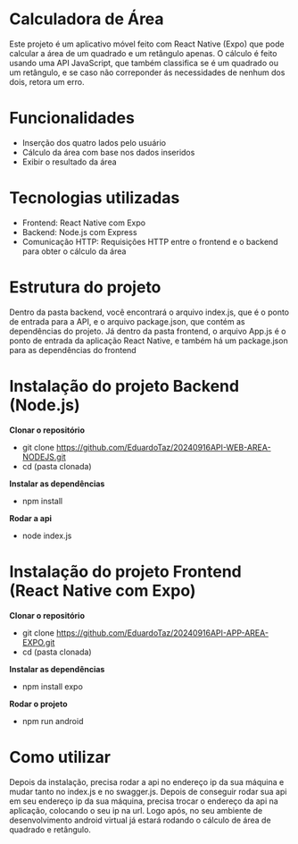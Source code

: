 # Calculadora de Área 
  Este projeto é um aplicativo móvel feito com React Native (Expo) que pode calcular a área de um quadrado e um retângulo apenas. O cálculo é feito usando uma API JavaScript, que também classifica se é um quadrado ou um retângulo, e se caso não correponder ás necessidades de nenhum dos dois, retora um erro.

# Funcionalidades
  * Inserção dos quatro lados pelo usuário
  * Cálculo da área com base nos dados inseridos
  * Exibir o resultado da área

# Tecnologias utilizadas 
  * Frontend: React Native com Expo
  * Backend: Node.js com Express
  * Comunicação HTTP: Requisições HTTP entre o frontend e o backend para obter o cálculo da área

# Estrutura do projeto
  Dentro da pasta backend, você encontrará o arquivo index.js, que é o ponto de entrada para a API, e o arquivo package.json, que contém as dependências do projeto. Já dentro da pasta frontend, o arquivo App.js é o ponto de entrada da aplicação React Native, e também há um package.json para as dependências do frontend
  
# Instalação do projeto Backend (Node.js)
  **Clonar o repositório**
  * git clone https://github.com/EduardoTaz/20240916API-WEB-AREA-NODEJS.git
  * cd (pasta clonada)

  **Instalar as dependências**
  * npm install

  **Rodar a api**
  * node index.js
  
# Instalação do projeto Frontend (React Native com Expo) 
  **Clonar o repositório**
  * git clone https://github.com/EduardoTaz/20240916API-APP-AREA-EXPO.git
  * cd (pasta clonada)

  **Instalar as dependências**
  * npm install expo

  **Rodar o projeto**
  * npm run android

# Como utilizar
  Depois da instalação, precisa rodar a api no endereço ip da sua máquina e mudar tanto no index.js e no swagger.js. Depois de conseguir rodar sua api em seu endereço ip da sua máquina, precisa trocar o endereço da api na aplicação, colocando o seu ip na url. Logo após, no seu ambiente de desenvolvimento android virtual já estará rodando o cálculo de área de quadrado e retângulo.

